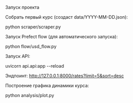 Запуск проекта

Собрать первый курс (создаст data/YYYY-MM-DD.json):

python scraper/scraper.py


Запуск Prefect flow (для автоматического запуска):

python flow/usd_flow.py


Запуск API:

uvicorn api.api:app --reload


Эндпоинт: http://127.0.0.1:8000/rates?limit=5&sort=desc

Построение графика динамики курса:

python analysis/plot.py
